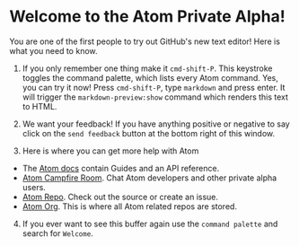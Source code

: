 # Welcome to the Atom Private Alpha!

You are one of the first people to try out GitHub's new text editor! Here is
what you need to know.

1. If you only remember one thing make it `cmd-shift-P`. This keystroke toggles
the command palette, which lists every Atom command. Yes, you can try it now!
Press `cmd-shift-P`, type `markdown` and press enter. It will trigger the
`markdown-preview:show` command which renders this text to HTML.

2. We want your feedback! If you have anything positive or negative to say click
on the `send feedback` button at the bottom right of this window.

3. Here is where you can get more help with Atom

  * The [Atom docs](https://www.atom.io/docs/latest/) contain Guides and an API
reference.
  * [Atom Campfire Room](https://github.campfirenow.com/room/582204). Chat Atom
developers and other private alpha users.
  * [Atom Repo](https://github.com/atom/atom). Check out the source or create
an issue.
  * [Atom Org](https://github.com/atom). This is where all Atom related repos
are stored.

4. If you ever want to see this buffer again use the `command palette` and search
for `Welcome`.
